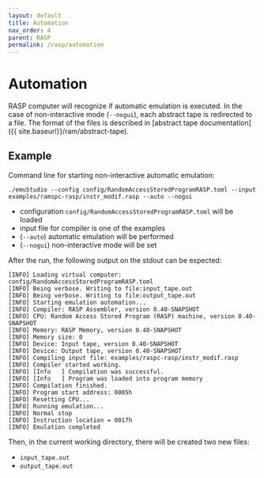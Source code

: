 ```yaml
---
layout: default
title: Automation
nav_order: 4
parent: RASP
permalink: /rasp/automation
---
```


# Automation

RASP computer will recognize if automatic emulation is executed. In the case of non-interactive mode (`--nogui`),
each abstract tape is redirected to a file. The format of the files is described in [abstract tape documentation]({{ site.baseurl}}/ram/abstract-tape).

## Example

Command line for starting non-interactive automatic emulation:

    ./emuStudio --config config/RandomAccessStoredProgramRASP.toml --input examples/ramspc-rasp/instr_modif.rasp --auto --nogui

- configuration `config/RandomAccessStoredProgramRASP.toml` will be loaded
- input file for compiler is one of the examples
- (`--auto`) automatic emulation will be performed
- (`--nogui`) non-interactive mode will be set

After the run, the following output on the stdout can be expected:

```
[INFO] Loading virtual computer: config/RandomAccessStoredProgramRASP.toml
[INFO] Being verbose. Writing to file:input_tape.out
[INFO] Being verbose. Writing to file:output_tape.out
[INFO] Starting emulation automation...
[INFO] Compiler: RASP Assembler, version 0.40-SNAPSHOT
[INFO] CPU: Random Access Stored Program (RASP) machine, version 0.40-SNAPSHOT
[INFO] Memory: RASP Memory, version 0.40-SNAPSHOT
[INFO] Memory size: 0
[INFO] Device: Input tape, version 0.40-SNAPSHOT
[INFO] Device: Output tape, version 0.40-SNAPSHOT
[INFO] Compiling input file: examples/raspc-rasp/instr_modif.rasp
[INFO] Compiler started working.
[INFO] [Info   ] Compilation was successful.
[INFO] [Info   ] Program was loaded into program memory
[INFO] Compilation finished.
[INFO] Program start address: 0005h
[INFO] Resetting CPU...
[INFO] Running emulation...
[INFO] Normal stop
[INFO] Instruction location = 0017h
[INFO] Emulation completed
```

Then, in the current working directory, there will be created two new files:

- `input_tape.out`
- `output_tape.out`
